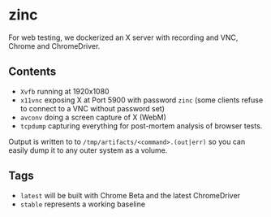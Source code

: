 # zinc

For web testing, we dockerized an X server with recording and VNC, Chrome and ChromeDriver.

## Contents

 * `Xvfb` running at 1920x1080
 * `x11vnc` exposing X at Port 5900 with password `zinc` (some clients refuse to connect to a VNC without password set)
 * `avconv` doing a screen capture of X (WebM)
 * `tcpdump` capturing everything for post-mortem analysis of browser tests.

Output is written to to `/tmp/artifacts/<command>.(out|err)` so you can easily dump it to any outer system as a volume.

## Tags

 * `latest` will be built with Chrome Beta and the latest ChromeDriver
 * `stable` represents a working baseline
